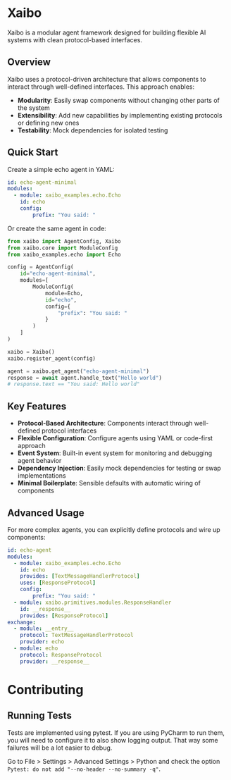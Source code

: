 # Xaibo

Xaibo is a modular agent framework designed for building flexible AI systems with clean protocol-based interfaces.

## Overview

Xaibo uses a protocol-driven architecture that allows components to interact through well-defined interfaces. This approach enables:

- **Modularity**: Easily swap components without changing other parts of the system
- **Extensibility**: Add new capabilities by implementing existing protocols or defining new ones  
- **Testability**: Mock dependencies for isolated testing

## Quick Start

Create a simple echo agent in YAML:

```yaml
id: echo-agent-minimal
modules:
  - module: xaibo_examples.echo.Echo
    id: echo
    config:
        prefix: "You said: "
```

Or create the same agent in code:

```python
from xaibo import AgentConfig, Xaibo
from xaibo.core import ModuleConfig
from xaibo_examples.echo import Echo

config = AgentConfig(
    id="echo-agent-minimal",
    modules=[
        ModuleConfig(
            module=Echo,
            id="echo",
            config={
                "prefix": "You said: "
            }
        )
    ]
)

xaibo = Xaibo()
xaibo.register_agent(config)

agent = xaibo.get_agent("echo-agent-minimal")
response = await agent.handle_text("Hello world")
# response.text == "You said: Hello world"
```

## Key Features

- **Protocol-Based Architecture**: Components interact through well-defined protocol interfaces
- **Flexible Configuration**: Configure agents using YAML or code-first approach
- **Event System**: Built-in event system for monitoring and debugging agent behavior
- **Dependency Injection**: Easily mock dependencies for testing or swap implementations
- **Minimal Boilerplate**: Sensible defaults with automatic wiring of components

## Advanced Usage

For more complex agents, you can explicitly define protocols and wire up components:

```yaml
id: echo-agent
modules:
  - module: xaibo_examples.echo.Echo
    id: echo
    provides: [TextMessageHandlerProtocol]
    uses: [ResponseProtocol]
    config:
        prefix: "You said: "
  - module: xaibo.primitives.modules.ResponseHandler
    id: __response__
    provides: [ResponseProtocol]
exchange:
  - module: __entry__
    protocol: TextMessageHandlerProtocol
    provider: echo
  - module: echo
    protocol: ResponseProtocol
    provider: __response__
```


# Contributing

## Running Tests
Tests are implemented using pytest. If you are using PyCharm to run them, you 
will need to configure it to also show logging output. That way some failures
will be a lot easier to debug.

Go to File > Settings > Advanced Settings > Python and check the option 
`Pytest: do not add "--no-header --no-summary -q"`.